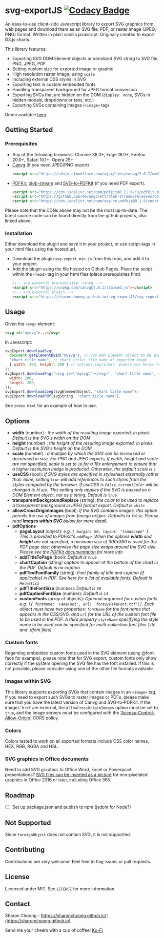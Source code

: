 # svg-exportJS [![Codacy Badge](https://api.codacy.com/project/badge/Grade/a2677830f9d2432d8061a8151e03fd23)](https://app.codacy.com/gh/sharonchoong/svg-exportJS?utm_source=github.com&utm_medium=referral&utm_content=sharonchoong/svg-exportJS&utm_campaign=Badge_Grade)

An easy-to-use client-side Javascript library to export SVG graphics from web pages and download them as an SVG file, PDF, or raster image (JPEG, PNG) format. Written in plain vanilla javascript. Originally created to export D3.js charts.

This library features:

- Exporting SVG DOM Element objects or serialized SVG string to SVG file, PNG, JPEG, PDF
- Setting custom size for exported image or graphic
- High resolution raster image, using `scale`
- Including external CSS styles in SVG
- Exporting text in custom embedded fonts
- Handling transparent background for JPEG format conversion
- Exporting SVGs that are hidden on the DOM (`display: none`, SVGs in hidden modals, dropdowns or tabs, etc.) 
- Exporting SVGs containing images (`<image>` tag)

Demo available [here](https://sharonchoong.github.io/svg-exportJS/index.html).

## Getting Started

### Prerequisites

- Any of the following browsers: Chrome 38.0+, Edge 18.0+, Firefox 20.0+, Safari 10.1+, Opera 25+
- [Canvg](https://github.com/canvg/canvg) (if you need JPEG/PNG export)
  ```html
  <script src="https://cdnjs.cloudflare.com/ajax/libs/canvg/3.0.7/umd.min.js"></script>
  ```
- [PDFKit](https://github.com/foliojs/pdfkit), [blob-stream](https://github.com/devongovett/blob-stream) and [SVG-to-PDFKit](https://github.com/alafr/SVG-to-PDFKit) (if you need PDF export). 
  ```html
  <script src="https://cdn.jsdelivr.net/npm/pdfkit@0.11.0/js/pdfkit.min.js"></script>
  <script src="https://github.com/devongovett/blob-stream/releases/download/v0.1.3/blob-stream.js"></script>
  <script src="https://cdn.jsdelivr.net/npm/svg-to-pdfkit@0.1.8/source.min.js"></script>
  ```
Please note that the CDNs above may not be the most up-to-date. The latest source code can be found directly from the github projects, also linked above.

### Installation

Either download the plugin and save it in your project, or use script-tags in your html files using the hosted url.

- Download the plugin `svg-export.min.js` from this repo, and add it to your project.
- Add the plugin using the file hosted on Github Pages. Place the script within the `<head>` tag in your html files (place prerequisites first):
  ```html
  <!-- svg-exportJS prerequisite: canvg -->
  <script src="https://unpkg.com/canvg@3.0.1/lib/umd.js"></script>
  <!-- svg-exportJS plugin -->
  <script src="https://sharonchoong.github.io/svg-exportJS/svg-export.min.js"></script>
  ```

## Usage

Given the `<svg>` element:

```html
<svg id="mysvg">...</svg>
```

In Javascript:

```javascript
svgExport.downloadSvg(
  document.getElementById("mysvg"), // SVG DOM Element object to be exported. Alternatively, a string of the serialized SVG can be passed
  "chart title name", // chart title: file name of exported image
  { width: 200, height: 200 } // options (optional, please see below for a list of option properties)
);
svgExport.downloadPng("<svg id=\"mysvg\"></svg>", "chart title name", {
  width: 200,
  height: 200,
});
svgExport.downloadJpeg(svgElementObject, "chart title name");
svgExport.downloadPdf(svgString, "chart title name");
```

See `index.html` for an example of how to use.

## Options

- **width** (number) : _the width of the resulting image exported, in pixels. Default is the SVG's width on the DOM_
- **height** (number) : _the height of the resulting image exported, in pixels. Default is the SVG's height on the DOM_
- **scale** (number) : _a multiple by which the SVG can be increased or decreased in size. For PNG and JPEG exports, if width, height and scale are not specified, scale is set to `10` for a 10x enlargement to ensure that a higher resolution image is produced. Otherwise, the default scale is `1`_
- **useCSS** (bool): _if SVG styles are specified in stylesheet externally rather than inline, setting `true` will add references to such styles from the styles computed by the browser. If useCSS is `false`, `currentColor` will be changed to `black`. This setting only applies if the SVG is passed as a DOM Element object, not as a string. Default is `true`_
- **transparentBackgroundReplace** (string): _the color to be used to replace a transparent background in JPEG format export. Default is `white`_
- **allowCrossOriginImages** (bool): _If the SVG contains images, this option permits the use of images from foreign origins. Defaults to `false`. Please read **Images within SVG** below for more detail._
- **pdfOptions**
  - **pageLayout** (object): _e.g. `{ margin: 50, layout: "landscape" }`. This is provided to PDFKit's `addPage`. When the options **width** and **height** are not specified, a minimum size of 300x300 is used for the PDF page size; otherwise the page size wraps around the SVG size. Please see the [PDFKit documentation](https://pdfkit.org/docs/getting_started.html#adding_pages) for more info_
  - **addTitleToPage** (bool): _Default is `true`_
  - **chartCaption** (string) _caption to appear at the bottom of the chart in the PDF. Default is no caption_
  - **pdfTextFontFamily** (string): _Font family of title and caption (if applicable) in PDF. See here for a [list of available fonts](http://pdfkit.org/docs/text.html#fonts). Default is `Helvetica`_
  - **pdfTitleFontSize** (number): _Default is `20`_
  - **pdfCaptionFontSize** (number): _Default is `14`_
  - **customFonts** (array of objects): _Optional argument for custom fonts. e.g. `[{ fontName: 'FakeFont', url: 'fonts/FakeFont.ttf'}]`. Each object must have two properties: `fontName` for the font name that appears in the CSS/SVG, and `url` for the URL of the custom font file to be used in the PDF. A third property `styleName` specifying the style name to be used can be specified for multi-collection font files (.ttc and .dfont files)_

### Custom fonts

Regarding embedded custom fonts used in the SVG element (using @font-face for example), please note that for SVG export, custom fonts only show correctly if the system opening the SVG file has the font installed. If this is not possible, please consider using one of the other file formats available.

### Images within SVG
This library supports exporting SVGs that contain images in an `<image>` tag. If you need to export such SVGs to raster images or PDFs, please make sure that you have the latest version of Canvg and SVG-to-PDFKit. If the images' `href` are external, the `allowCrossOriginImages` option must be set to `true`, and the image servers must be configured with the ['Access-Control-Allow-Origin'](https://developer.mozilla.org/en-US/docs/Web/HTML/CORS_enabled_image) CORS policy. 

### Colors

Colors tested to work on all exported formats include CSS color names, HEX, RGB, RGBA and HSL.

### SVG graphics in Office documents

Need to add SVG graphics to Office Word, Excel or Powerpoint presentations? [SVG files can be inserted as a picture](https://support.microsoft.com/en-us/office/edit-svg-images-in-microsoft-office-365-69f29d39-194a-4072-8c35-dbe5e7ea528c) for non-pixelated graphics in Office 2016 or later, including Office 365.

## Roadmap

- [ ] Set up package.json and publish to npm (jsdom for Node?)

## Not Supported
Since `foreignObject` does not contain SVG, it is not supported.

## Contributing

Contributions are very welcome! Feel free to flag issues or pull requests.

## License

Licensed under MIT. See `LICENSE` for more information.

## Contact

Sharon Choong - [https://sharonchoong.github.io/](https://sharonchoong.github.io)

Send me your cheers with a cup of coffee! [Ko-Fi](https://ko-fi.com/sharonchoong)
